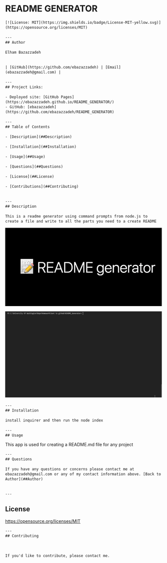 # README GENERATOR
  
  
    [![License: MIT](https://img.shields.io/badge/License-MIT-yellow.svg)](https://opensource.org/licenses/MIT)
    
    ---
    ## Author
    
    Elham Bazazzadeh
    
    
    | [GitHub](https://github.com/ebazazzadeh) | [Email](ebazazzadeh@gmail.com) |
    
    ---
    ## Project Links:
    
    - Deployed site: [GitHub Pages](https://ebazazzadeh.github.io/README_GENERATOR/)
    - GitHub: [ebazazzadeh](https://github.com/ebazazzadeh/README_GENERATOR)
    
    ---
    ## Table of Contents
    
    - [Description](##Description)
    
    - [Installation](##Installation)
    
    - [Usage](##Usage)
    
    - [Questions](##Questions)
    
    - [License](##License)
    
    - [Contributions](##Contributing)
    
    
    ---
    ## Description
    
    This is a readme generator using command prompts from node.js to create a file and write to all the parts you need to a create README
    
 
 ![image1](https://github.com/ebazazzadeh/README_GENERATOR/blob/main/images/images.jpg) 
 
  
    
 
 ![video1](https://github.com/ebazazzadeh/README_GENERATOR/blob/main/videos/Readme.gif) 
 

    
    ---
    ## Installation
    
    install inquirer and then run the node index
    
    ---
    ## Usage
    
  This app is used for creating a README.md file for any project
    
    ---
    ## Questions
    
    If you have any questions or concerns please contact me at ebazazzadeh@gmail.com or any of my contact information above. [Back to Author](##Author)
    
    
    --- 
 
 ## License 
 
 https://opensource.org/licenses/MIT
    
    ---
    ## Contributing
    
    
    
    If you'd like to contribute, please contact me.
    
   
  
  